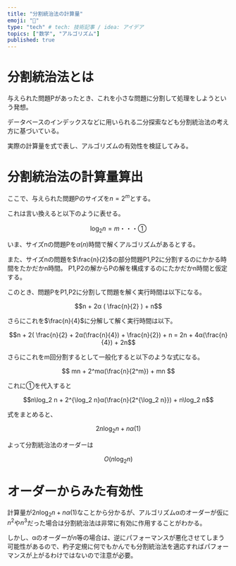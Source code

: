 ```yaml
---
title: "分割統治法の計算量"
emoji: "🐷"
type: "tech" # tech: 技術記事 / idea: アイデア
topics: ["数学", "アルゴリズム"]
published: true
---
```


# 分割統治法とは

与えられた問題Pがあったとき、これを小さな問題に分割して処理をしようという発想。

データベースのインデックスなどに用いられる二分探索なども分割統治法の考え方に基づいている。

実際の計算量を式で表し、アルゴリズムの有効性を検証してみる。

# 分割統治法の計算量算出

ここで、与えられた問題Pのサイズを$n = 2^m$とする。

これは言い換えると以下のように表せる。

$$\log_2 n = m ・・・①$$

いま、サイズnの問題Pを$α(n)$時間で解くアルゴリズムがあるとする。

また、サイズnの問題を$\frac{n}{2}$の部分問題P1,P2に分割するのにかかる時間をたかだかn時間。
P1,P2の解からPの解を構成するのにたかだかn時間と仮定する。

このとき、問題PをP1,P2に分割して問題を解く実行時間は以下になる。

$$n + 2α ( \frac{n}{2} ) + n$$

さらにこれを$\frac{n}{4}$に分解して解く実行時間は以下。

$$n + 2( \frac{n}{2} + 2α(\frac{n}{4}) + \frac{n}{2}) + n = 2n + 4α(\frac{n}{4}) + 2n$$

さらにこれをm回分割するとして一般化すると以下のような式になる。

$$ mn + 2^mα(\frac{n}{2^m}) + mn $$

これに①を代入すると

$$n\log_2 n + 2^{\log_2 n}α(\frac{n}{2^{\log_2 n}}) + n\log_2 n$$

式をまとめると、

$$2n\log_2 n + nα(1)$$

よって分割統治法のオーダーは

$$O(n\log_2 n)$$

# オーダーからみた有効性

計算量が$2n\log_2 n + nα(1)$なことから分かるが、アルゴリズムαのオーダーが仮に$n^2$や$n^3$だった場合は分割統治法は非常に有効に作用することがわかる。

しかし、αのオーダーが$n$等の場合は、逆にパフォーマンスが悪化させてしまう可能性があるので、杓子定規に何でもかんでも分割統治法を適応すればパフォーマンスが上がるわけではないので注意が必要。
